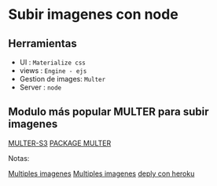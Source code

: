 # Subir imagenes con node

## Herramientas

- UI : `Materialize css`
- views : `Engine - ejs`
- Gestion de images: `Multer`
- Server : `node`

## Modulo más popular MULTER para subir imagenes

[MULTER-S3](https://www.npmjs.com/package/multer-s3)
[PACKAGE MULTER](https://www.npmjs.com/package/multer)

Notas: 

[Multiples imagenes](https://stackabuse.com/handling-file-uploads-in-node-js-with-expres-and-multer/)
[Multiples imagenes](https://scotch.io/tutorials/express-file-uploads-with-multer)
[deply con heroku](https://devcenter.heroku.com/articles/s3-upload-node)